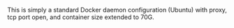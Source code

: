This is simply a standard Docker daemon configuration (Ubuntu) with proxy, tcp port open, and container size extended to 70G.
